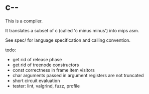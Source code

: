 # c--

This is a compiler.

It translates a subset of c (called 'c minus minus') into mips asm.

See spec/ for language specification and calling convention.


todo:

- get rid of release phase
- get rid of treenode constructors
- const correctness in frame item visitors
- char arguments passed in argument registers are not truncated
- short circuit evaluation
- tester: lint, valgrind, fuzz, profile
